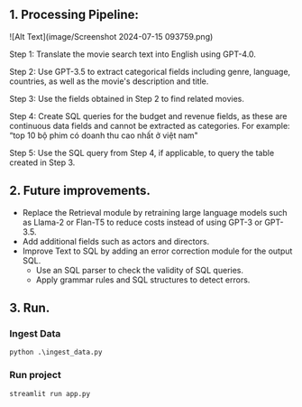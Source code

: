 ## 1. Processing Pipeline:

![Alt Text](image/Screenshot 2024-07-15 093759.png)

Step 1: Translate the movie search text into English using GPT-4.0.

Step 2: Use GPT-3.5 to extract categorical fields including genre, language, countries, as well as the movie's description and title.

Step 3: Use the fields obtained in Step 2 to find related movies.

Step 4: Create SQL queries for the budget and revenue fields, as these are continuous data fields and cannot be extracted as categories. For example: “top 10 bộ phim có doanh thu cao nhất ở việt nam"

Step 5: Use the SQL query from Step 4, if applicable, to query the table created in Step 3.

## 2. Future improvements.
- Replace the Retrieval module by retraining large language models such as Llama-2 or Flan-T5 to reduce costs instead of using GPT-3 or GPT-3.5.
- Add additional fields such as actors and directors.
- Improve Text to SQL by adding an error correction module for the output SQL. 
  + Use an SQL parser to check the validity of SQL queries.
  + Apply grammar rules and SQL structures to detect errors.

## 3. Run.

### Ingest Data
```
python .\ingest_data.py
```
### Run project
```
streamlit run app.py
 ```



